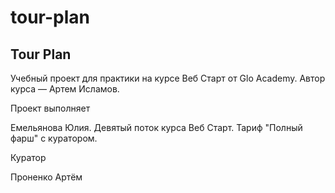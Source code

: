 # tour-plan

## Tour Plan

Учебный проект для практики на курсе Веб Старт от Glo Academy. Автор курса — Артем Исламов.

Проект выполняет

Емельянова Юлия. Девятый поток курса Веб Старт. Тариф "Полный фарш" с куратором.

Куратор

Проненко Артём
